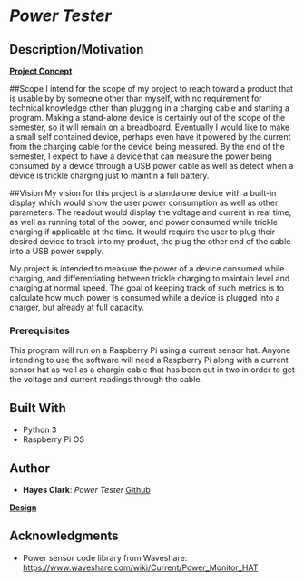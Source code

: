 # *Power Tester*
## Description/Motivation
**[Project Concept](concept.md)**

##Scope
I intend for the scope of my project to reach toward a product that is usable by by someone other than myself, with no requirement for technical knowledge other than plugging in a charging cable and starting a program. Making a stand-alone device is certainly out of the scope of the semester, so it will remain on a breadboard. Eventually I would like to make a small self contained device, perhaps even have it powered by the current from the charging cable for the device being measured. By the end of the semester, I expect to have a device that can measure the power being consumed by a device through a USB power cable as well as detect when a device is trickle charging just to maintin a full battery.

##Vision
My vision for this project is a standalone device with a built-in display which would show the user power consumption as well as other parameters. The readout would display the voltage and current in real time, as well as running total of the power, and power consumed while trickle charging if applicable at the time. It would require the user to plug their desired device to track into my product, the plug the other end of the cable into a USB power supply.

My project is intended to measure the power of a device consumed while charging, and differentiating between trickle charging to maintain level and charging at normal speed. The goal of keeping track of such metrics is to calculate how much power is consumed while a device is plugged into a charger, but already at full capacity.

### Prerequisites

This program will run on a Raspberry Pi using a current sensor hat. Anyone intending to use the software will need a Raspberry Pi along with a current sensor hat as well as a chargin cable that has been cut in two in order to get the voltage and current readings through the cable.

## Built With

- Python 3
- Raspberry Pi OS

## Author

- **Hayes Clark**: *Power Tester* [Github](https://github.com/clarkh97/)

**[Design](design.md)**

## Acknowledgments

- Power sensor code library from Waveshare: https://www.waveshare.com/wiki/Current/Power_Monitor_HAT


